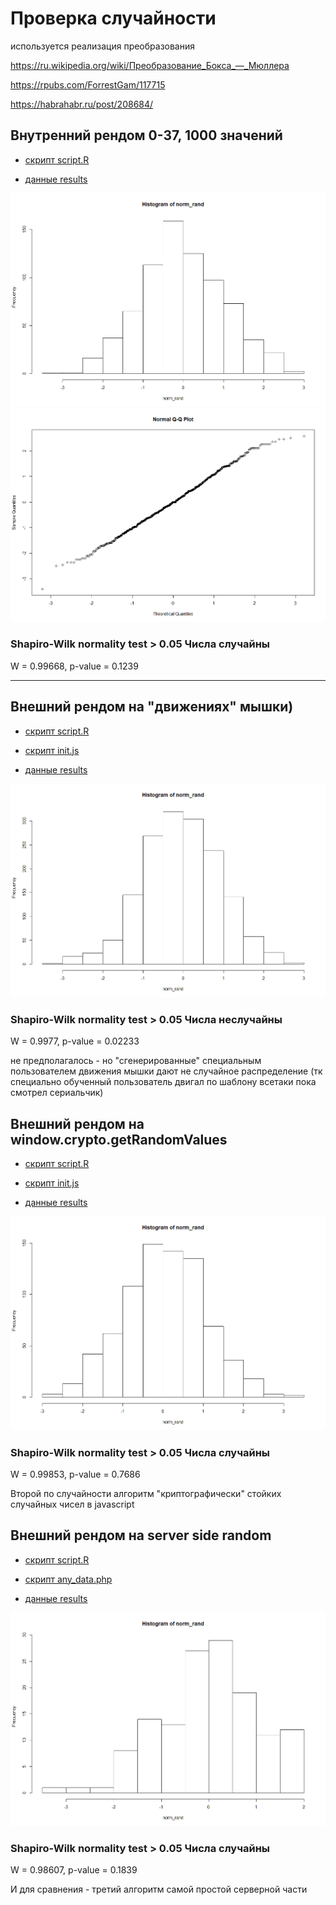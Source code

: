 # Проверка случайности

используется реализация преобразования

https://ru.wikipedia.org/wiki/Преобразование_Бокса_—_Мюллера

https://rpubs.com/ForrestGam/117715

https://habrahabr.ru/post/208684/


## Внутренний рендом 0-37, 1000 значений

- [скрипт script.R](inner_random_37/script_solidity.R)

- [данные results](inner_random_37/results.txt)

![histo](inner_random_37/histo.png)
![line](inner_random_37/line.png)

### Shapiro-Wilk normality test > 0.05 Числа случайны

W = 0.99668, p-value = 0.1239

----------------------------------------------------------------------------------


## Внешний рендом на "движениях" мышки)

- [скрипт script.R](outer_random_js/script_js.R)

- [скрипт init.js](outer_random_js/init.js)

- [данные results](outer_random_js/results.csv)

![histo](outer_random_js/histo.png)

### Shapiro-Wilk normality test > 0.05 Числа неслучайны

W = 0.9977, p-value = 0.02233

не предполагалось - но "сгенерированные" специальным пользователем движения мышки дают не случайное распределение (тк специально обученный пользователь двигал по шаблону всетаки пока смотрел сериальчик)



## Внешний рендом на window.crypto.getRandomValues

- [скрипт script.R](outer_random_js_outer/script_js_outer.R)

- [скрипт init.js](outer_random_js_outer/init.js)

- [данные results](outer_random_js_outer/results.csv)

![histo](outer_random_js_inner/histo.png)

### Shapiro-Wilk normality test > 0.05 Числа случайны

W = 0.99853, p-value = 0.7686

Второй по случайности алгоритм "криптографически" стойких случайных чисел в javascript



## Внешний рендом на server side random

- [скрипт script.R](outer_random_php/script_php.R)

- [скрипт any_data.php](outer_random_php/any_data.php)

- [данные results](outer_random_js_outer/results.csv)

![histo](outer_random_php/histo.png)

### Shapiro-Wilk normality test > 0.05 Числа случайны

W = 0.98607, p-value = 0.1839

И для сравнения - третий алгоритм самой простой серверной части